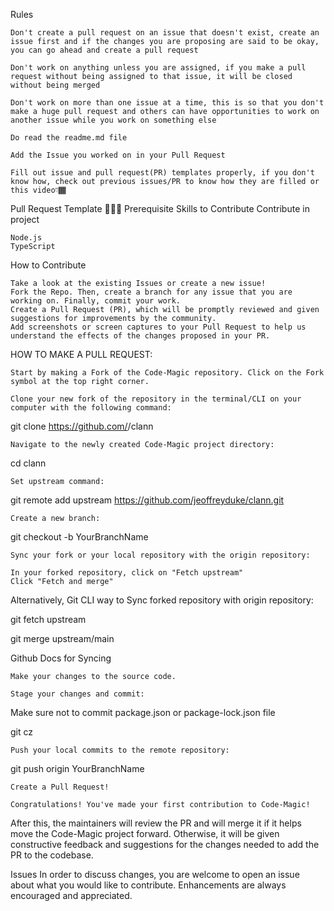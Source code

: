 Rules

    Don't create a pull request on an issue that doesn't exist, create an issue first and if the changes you are proposing are said to be okay, you can go ahead and create a pull request

    Don't work on anything unless you are assigned, if you make a pull request without being assigned to that issue, it will be closed without being merged

    Don't work on more than one issue at a time, this is so that you don't make a huge pull request and others can have opportunities to work on another issue while you work on something else

    Do read the readme.md file

    Add the Issue you worked on in your Pull Request

    Fill out issue and pull request(PR) templates properly, if you don't know how, check out previous issues/PR to know how they are filled or this video👇🏾


Pull Request Template
👩🏽‍💻 Prerequisite Skills to Contribute
Contribute in project

    Node.js
    TypeScript

How to Contribute

    Take a look at the existing Issues or create a new issue!
    Fork the Repo. Then, create a branch for any issue that you are working on. Finally, commit your work.
    Create a Pull Request (PR), which will be promptly reviewed and given suggestions for improvements by the community.
    Add screenshots or screen captures to your Pull Request to help us understand the effects of the changes proposed in your PR.

HOW TO MAKE A PULL REQUEST:

    Start by making a Fork of the Code-Magic repository. Click on the Fork symbol at the top right corner.

    Clone your new fork of the repository in the terminal/CLI on your computer with the following command:

git clone https://github.com/<your-github-username>/clann

    Navigate to the newly created Code-Magic project directory:

cd clann

    Set upstream command:

git remote add upstream https://github.com/jeoffreyduke/clann.git

    Create a new branch:

git checkout -b YourBranchName

    Sync your fork or your local repository with the origin repository:

    In your forked repository, click on "Fetch upstream"
    Click "Fetch and merge"

Alternatively, Git CLI way to Sync forked repository with origin repository:

git fetch upstream

git merge upstream/main

Github Docs for Syncing

    Make your changes to the source code.

    Stage your changes and commit:

Make sure not to commit package.json or package-lock.json file

git cz

    Push your local commits to the remote repository:

git push origin YourBranchName

    Create a Pull Request!

    Congratulations! You've made your first contribution to Code-Magic!

After this, the maintainers will review the PR and will merge it if it helps move the Code-Magic project forward. Otherwise, it will be given constructive feedback and suggestions for the changes needed to add the PR to the codebase.
    
Issues
In order to discuss changes, you are welcome to open an issue about what you would like to contribute. Enhancements are always encouraged and appreciated.
